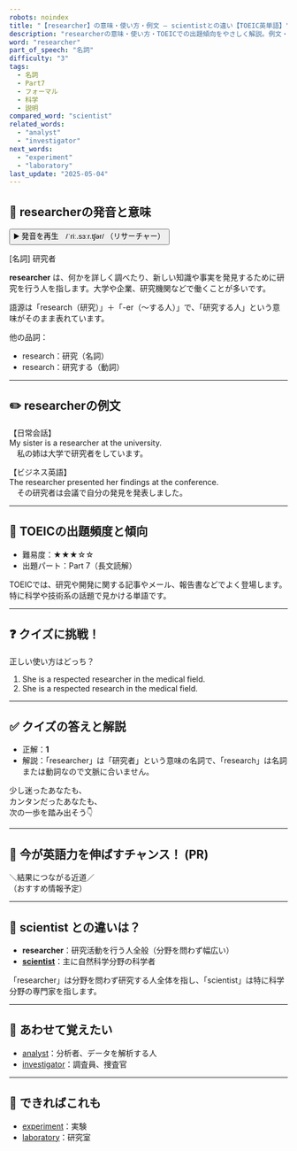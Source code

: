 ```yaml
---
robots: noindex
title: "【researcher】の意味・使い方・例文 ― scientistとの違い【TOEIC英単語】"
description: "researcherの意味・使い方・TOEICでの出題傾向をやさしく解説。例文・クイズ付きでscientistとの違いもわかりやすく学べます。"
word: "researcher"
part_of_speech: "名詞"
difficulty: "3"
tags:
  - 名詞
  - Part7
  - フォーマル
  - 科学
  - 説明
compared_word: "scientist"
related_words:
  - "analyst"
  - "investigator"
next_words:
  - "experiment"
  - "laboratory"
last_update: "2025-05-04"
---
```


## 🔰 researcherの発音と意味

<button class="play-audio" onclick="playTTS('researcher')">
  <span class="play-audio-main">
    ▶️ 発音を再生　/ˈriː.sɜːr.tʃər/
  </span>
  <span class="play-audio-sub">
    （リサーチャー）
  </span>
</button>

[名詞] 研究者

**researcher** は、何かを詳しく調べたり、新しい知識や事実を発見するために研究を行う人を指します。大学や企業、研究機関などで働くことが多いです。

語源は「research（研究）」＋「-er（～する人）」で、「研究する人」という意味がそのまま表れています。

他の品詞：  
- research：研究（名詞）
- research：研究する（動詞）

---

## ✏️ researcherの例文

【日常会話】  
My sister is a researcher at the university.  
　私の姉は大学で研究者をしています。

【ビジネス英語】  
The researcher presented her findings at the conference.  
　その研究者は会議で自分の発見を発表しました。

---

## 🎯 TOEICの出題頻度と傾向

- 難易度：★★★☆☆
- 出題パート：Part 7（長文読解）

TOEICでは、研究や開発に関する記事やメール、報告書などでよく登場します。特に科学や技術系の話題で見かける単語です。

---

## ❓ クイズに挑戦！

正しい使い方はどっち？

1. She is a respected researcher in the medical field.  
2. She is a respected research in the medical field.

---

## ✅ クイズの答えと解説

- 正解：**1**
- 解説：「researcher」は「研究者」という意味の名詞で、「research」は名詞または動詞なので文脈に合いません。

少し迷ったあなたも、  
カンタンだったあなたも、  
次の一歩を踏み出そう👇️

---

## 🚀 今が英語力を伸ばすチャンス！ (PR)

<div class="info-center">
＼結果につながる近道／<br>  
（おすすめ情報予定）
</div>

---

## 🤔  scientist との違いは？

- **researcher**：研究活動を行う人全般（分野を問わず幅広い）
- **[scientist](/word/scientist/)**：主に自然科学分野の科学者

「researcher」は分野を問わず研究する人全体を指し、「scientist」は特に科学分野の専門家を指します。

---

## 🧩 あわせて覚えたい

- [analyst](/word/analyst/)：分析者、データを解析する人
- [investigator](/word/investigator/)：調査員、捜査官

---

## 📖 できればこれも

- [experiment](/word/experiment/)：実験
- [laboratory](/word/laboratory/)：研究室

<!-- cvid: aid20_bid32 -->
